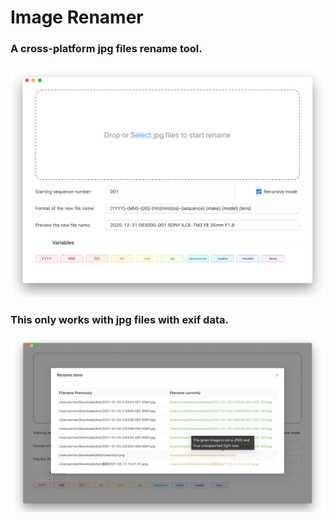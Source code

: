 # Image Renamer

### A cross-platform jpg files rename tool.

![home](./assets/Home.jpg)

### This only works with jpg files with exif data.

![result](./assets/Result.jpg)
